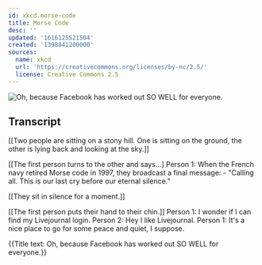 ```yaml
---
id: xkcd.morse-code
title: Morse Code
desc: ''
updated: '1616125521504'
created: '1398841200000'
sources:
  name: xkcd
  url: 'https://creativecommons.org/licenses/by-nc/2.5/'
  license: Creative Commons 2.5
---
```

![Oh, because Facebook has worked out SO WELL for everyone.](https://imgs.xkcd.com/comics/morse_code.png)

## Transcript
[[Two people are sitting on a stony hill. One is sitting on the ground, the other is lying back and looking at the sky.]]

[[The first person turns to the other and says...]
Person 1: When the French navy retired Morse code in 1997, they broadcast a final message: - 
"Calling all. This is our last cry before our eternal silence."


[[They sit in silence for a moment.]]

[[The first person puts their hand to their chin.]]
Person 1: I wonder if I can find my Livejournal login.
Person 2: Hey I 
like
 Livejournal.
Person 1: It's a nice place to go for some peace and quiet, I suppose.

{{Title text: Oh, because Facebook has worked out SO WELL for everyone.}}
